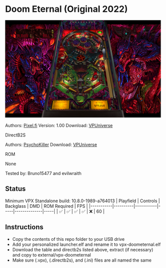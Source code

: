 # Doom Eternal (Original 2022)

![Table Preview](https://github.com/evilwraith/vpx-images/blob/main/vpx-doometernal.png)

Authors: [Pixel.fi](https://vpuniverse.com/profile/53692-pixelfi/)
Version: 1.00
Download: [VPUniverse](https://vpuniverse.com/files/file/10757-doom-eternal/)

DirectB2S

Authors: [PsychoKiller](https://vpuniverse.com/profile/49673-psychokiller/)
Download: [VPUniverse](https://vpuniverse.com/files/file/10766-doom-eternal-100-animated-backglass/)

ROM

None

Tested by: Bruno15477 and evilwraith

## Status 

Minimum VPX Standalone build: 10.8.0-1989-a764013
| Playfield | Controls | Backglass | DMD | ROM Required | FPS | 
|-----------|----------|-----------|-----|--------------|-----|
| :white_check_mark: | :white_check_mark: | :white_check_mark: | :white_check_mark: | :x: | 60 |

## Instructions

- Copy the contents of this repo folder to your USB drive
- Add your personalized launcher.elf and rename it to vpx-doometernal.elf
- Download the table and directb2s listed above, extract (if necessary) and copy to external/vpx-doometernal
- Make sure (.vpx), (.directb2s), and (.ini) files are all named the same